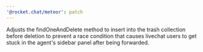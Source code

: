 ```yaml
---
'@rocket.chat/meteor': patch
---
```


Adjusts the findOneAndDelete method to insert into the trash collection before deletion to prevent a race condition that causes livechat users to get stuck in the agent's sidebar panel after being forwarded.

